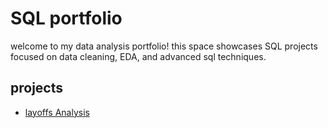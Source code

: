 # SQL portfolio
welcome to my data analysis portfolio! this space showcases SQL projects focused on data cleaning, EDA, and advanced sql techniques.
## projects
- [layoffs Analysis](./Layoffs_Analysis)

